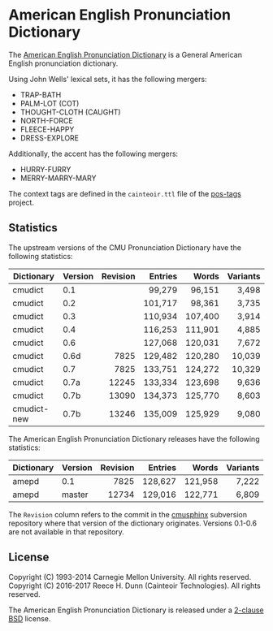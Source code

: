 # American English Pronunciation Dictionary

The [American English Pronunciation Dictionary](cmudict) is a General American
English pronunciation dictionary.

Using John Wells' lexical sets, it has the following mergers:

 *  TRAP-BATH
 *  PALM-LOT (COT)
 *  THOUGHT-CLOTH (CAUGHT)
 *  NORTH-FORCE
 *  FLEECE-HAPPY
 *  DRESS-EXPLORE

Additionally, the accent has the following mergers:

 *  HURRY-FURRY
 *  MERRY-MARRY-MARY

The context tags are defined in the `cainteoir.ttl` file of the
[pos-tags](https://github.com/rhdunn/pos-tags) project.

## Statistics

The upstream versions of the CMU Pronunciation Dictionary have the following
statistics:

| Dictionary  | Version | Revision | Entries | Words   | Variants |
|-------------|---------|---------:|--------:|--------:|---------:|
| cmudict     | 0.1     |          |  99,279 |  96,151 |    3,498 |
| cmudict     | 0.2     |          | 101,717 |  98,361 |    3,735 |
| cmudict     | 0.3     |          | 110,934 | 107,400 |    3,914 |
| cmudict     | 0.4     |          | 116,253 | 111,901 |    4,885 |
| cmudict     | 0.6     |          | 127,068 | 120,031 |    7,672 |
| cmudict     | 0.6d    |     7825 | 129,482 | 120,280 |   10,039 |
| cmudict     | 0.7     |     7825 | 133,751 | 124,272 |   10,329 |
| cmudict     | 0.7a    |    12245 | 133,334 | 123,698 |    9,636 |
| cmudict     | 0.7b    |    13090 | 134,373 | 125,770 |    8,603 |
| cmudict-new | 0.7b    |    13246 | 135,009 | 125,929 |    9,080 |

The American English Pronunciation Dictionary releases have the following
statistics:

| Dictionary  | Version | Revision | Entries | Words   | Variants |
|-------------|---------|---------:|--------:|--------:|---------:|
| amepd       | 0.1     |     7825 | 128,627 | 121,958 |    7,222 |
| amepd       | master  |    12734 | 129,016 | 122,771 |    6,809 |

The `Revision` column refers to the commit in the
[cmusphinx](https://sourceforge.net/p/cmusphinx/code/HEAD/tree/)
subversion repository where that version of the dictionary originates.
Versions 0.1-0.6 are not available in that repository.

## License

Copyright (C) 1993-2014 Carnegie Mellon University. All rights reserved.  
Copyright (C) 2016-2017 Reece H. Dunn (Cainteoir Technologies). All rights reserved.

The American English Pronunciation Dictionary is released under a
[2-clause BSD](COPYING) license.
